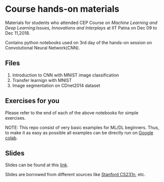 # Course hands-on materials

Materials for students who attended CEP Course on *Machine Learning and Deep Learning:Issues, Innovations and Interplays* at IIT Patna on Dec 09 to Dec 11,2018.

Contains python notebooks used on 3rd day of the hands-on session on Convolutional Neural Network(CNN).
 
 ## Files
 
 1. Introduction to CNN with MNIST image classification
 2. Transfer learnign with MNIST
 3. Image segmentation on CDnet2014 dataset
 
 ## Exercises for you
 
 Please refer to the end of each of the above notebooks for simple exercises.
 
 NOTE: This repo consist of very basic examples for ML/DL beginners. Thus, to make it as easy as possible all examples can be directly run on [Google colab](https://colab.research.google.com/).
 
 ## Slides
 
 Slides can be found at this [link](https://goo.gl/oxVCHd).
 
 Slides are borrowed from different sources like [Stanford CS231n](http://cs231n.stanford.edu/), etc.
